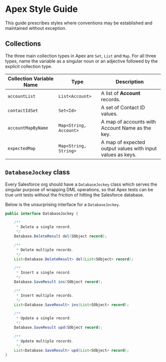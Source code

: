 # Apex Style Guide

This guide prescribes styles where conventions may be established
and maintained without exception.

## Collections

The three main collection types in Apex are `Set`, `List` and `Map`.
For all three types, name the variable as a singular noun or an adjective
followed by the explicit collection type.

Collection Variable Name | Type                   | Description
------------------------ | ----                   | -----------
`accountList`            | `List<Account>`        | A list of **Account** records.
`contactIdSet`           | `Set<Id>`              | A set of Contact ID values.
`accountMapByName`       | `Map<String, Account>` | A map of accounts with Account Name as the key.
`expectedMap`            | `Map<String, String>`  | A map of expected output values with input values as keys.

## `DatabaseJockey` class

Every Salesforce org should have a `DatabaseJockey` class which serves
the singular purpose of wrapping DML operations, so that Apex tests
can be true unit tests without the friction of hitting the Salesforce database.

Below is the unsurprising interface for a `DatabaseJockey`.

```java
public interface DatabaseJockey {

    /**
     * Delete a single record.
     */
    Database.DeleteResult del(SObject record);

    /**
     * Delete multiple records.
     */
    List<Database.DeleteResult> del(List<SObject> record);

    /**
     * Insert a single record.
     */
    Database.SaveResult ins(SObject record);

    /**
     * Insert multiple records.
     */
    List<Database.SaveResult> ins(List<SObject> record);

    /**
     * Update a single record.
     */
    Database.SaveResult upd(SObject record);

    /**
     * Update multiple records.
     */
    List<Database.SaveResult> upd(List<SObject> record);
}
```
